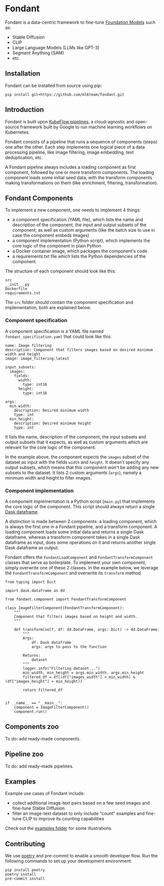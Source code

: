 # Fondant

Fondant is a data-centric framework to fine-tune [Foundation Models](https://fsi.stanford.edu/publication/opportunities-and-risks-foundation-models)
such as:

- Stable Diffusion
- CLIP
- Large Language Models (LLMs like GPT-3)
- Segment Anything (SAM)
- etc.

## Installation

Fondant can be installed from source using pip:

```
pip install git+https://github.com/ml6team/fondant.git
```

## Introduction

Fondant is built upon [KubeFlow pipelines](https://www.kubeflow.org/docs/components/pipelines/), a cloud-agnostic and open-source framework built by Google to run machine learning workflows on Kubernetes.

Fondant consists of a pipeline that runs a sequence of components (steps) one after the other. Each step implements one logical piece of a data processing pipeline, like image filtering, image embedding, text deduplication, etc.

A Fondant pipeline always includes a loading component as first component, followed by one or more transform components. The loading component loads some initial seed data, with the transform components making transformations on them (like enrichment, filtering, transformation).

## Fondant Components

To implement a new component, one needs to implement 4 things:

- a component specification (YAML file), which lists the name and description of the component, the input and output subsets of the component, as well as custom arguments (like the batch size to use in case the component embeds images)
- a component implementation (Python script), which implements the core logic of the component in plain Python
- a Docker container image, which packages the component's code
- a requirements.txt file which lists the Python dependencies of the component.

The structure of each component should look like this:

```
src
__init__.py
Dockerfile
requirements.txt
```

The `src` folder should contain the component specification and implementation, both are explained below.

### Component specification

A component specification is a YAML file named `fondant_specification.yaml` that could look like this:

```
name: Image filtering
description: Component that filters images based on desired minimum width and height
image: image_filtering:latest

input_subsets:
  images:
    fields:
      width:
        type: int16
      height:
        type: int16

args:
  min_width:
    description: Desired minimum width
    type: int
  min_height:
    description: Desired minimum height
    type: int
```

It lists the name, description of the component, the input subsets and output subsets that it expects, as well as custom arguments which are relevant for the core logic of the component.

In the example above, the component expects the `images` subset of the dataset as input with the fields `width` and `height`. It doesn't specify any output subsets, which means that this component won't be adding any new subsets to the dataset. It lists 2 custom arguments (`args`), namely a minimum width and height to filter images.

### Component implementation

A component implementation is a Python script (`main.py`) that implements the core logic of the component. This script should always return a single [Dask dataframe](https://docs.dask.org/en/stable/dataframe.html). 

A distinction is made between 2 components: a loading component, which is always the first one in a Fondant pipeline, and a transform component. A loading component loads some initial data and returns a single Dask dataframe, whereas a transform component takes in a single Dask dataframe as input, does some operations on it and returns another single Dask dataframe as output.

Fondant offers the `FondantLoadComponent` and `FondantTransformComponent` classes that serve as boilerplate. To implement your own component, simply overwrite one of these 2 classes. In the example below, we leverage the `FondantTransformComponent` and overwrite its `transform` method.

```
from typing import Dict

import dask.dataframe as dd

from fondant.component import FondantTransformComponent

class ImageFilterComponent(FondantTransformComponent):
    """
    Component that filters images based on height and width.
    """

    def transform(self, df: dd.DataFrame, args: Dict) -> dd.DataFrame:
        """
        Args:
            df: Dask dataframe
            args: args to pass to the function
        
        Returns:
            dataset
        """
        logger.info("Filtering dataset...")
        min_width, min_height = args.min_width, args.min_height
        filtered_df = df[(df["images_width"] > min_width) & (df["images_height"] > min_height)]

        return filtered_df


if __name__ == "__main__":
    component = ImageFilterComponent()
    component.run()
```

## Components zoo

To do: add ready-made components.

## Pipeline zoo

To do: add ready-made pipelines.

## Examples

Example use cases of Fondant include:

- collect additional image-text pairs based on a few seed images and fine-tune Stable Diffusion
- filter an image-text dataset to only include "count" examples and fine-tune CLIP to improve its counting capabilities

Check out the [examples folder](examples) for some illustrations.

## Contributing

We use [poetry](https://python-poetry.org/docs/) and pre-commit to enable a smooth developer flow. Run the following commands to 
set up your development environment:

```commandline
pip install poetry
poetry install
pre-commit install
```